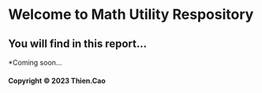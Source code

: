 # Welcome to Math Utility Respository
## You will find in this report...
*Coming soon...
#### Copyright &#169; 2023 Thien.Cao